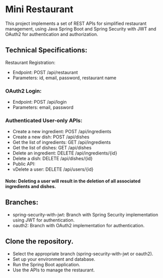 # Mini Restaurant
This project implements a set of REST APIs for simplified restaurant management, using Java Spring Boot and Spring Security with JWT and OAuth2 for authentication and authorization.

## Technical Specifications:

Restaurant Registration:
- Endpoint: POST /api/restaurant
- Parameters: id, email, password, restaurant name
### OAuth2 Login:
- Endpoint: POST /api/login
- Parameters: email, password
### Authenticated User-only APIs:
- Create a new ingredient: POST /api/ingredients
- Create a new dish: POST /api/dishes
- Get the list of ingredients: GET /api/ingredients
- Get the list of dishes: GET /api/dishes
- Delete an ingredient: DELETE /api/ingredients/{id}
- Delete a dish: DELETE /api/dishes/{id}
- Public API:
- vDelete a user: DELETE /api/users/{id}
#### Note: Deleting a user will result in the deletion of all associated ingredients and dishes.

## Branches:
- spring-security-with-jwt: Branch with Spring Security implementation using JWT for authentication.
- oauth2: Branch with OAuth2 implementation for authentication.

## Clone the repository.
- Select the appropriate branch (spring-security-with-jwt or oauth2).
- Set up your environment and database.
- Run the Spring Boot application.
- Use the APIs to manage the restaurant.
